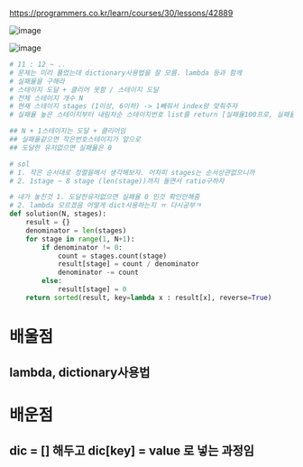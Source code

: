 https://programmers.co.kr/learn/courses/30/lessons/42889

![image](https://user-images.githubusercontent.com/84604563/152914677-e2e21b9d-227c-4edb-a343-35f81a6566a1.png)

![image](https://user-images.githubusercontent.com/84604563/152914719-5fe199fc-a528-4ca8-8882-458a725f8590.png)

```python
# 11 : 12 ~ ..
# 문제는 미리 풀었는데 dictionary사용법을 잘 모름. lambda 등과 함께
# 실패율을 구해라
# 스테이지 도달 + 클리어 못함 / 스테이지 도달
# 전체 스테이지 개수 N
# 현재 스테이지 stages (1이상, 6이하) -> 1빼줘서 index랑 맞춰주자
# 실패율 높은 스테이지부터 내림차순 스테이지번호 list를 return [실패율100프로, 실패율 90프로..]

## N + 1스테이지는 도달 + 클리어임
## 실패율같으면 작은번호스테이지가 앞으로
## 도달한 유저없으면 실패율은 0

# sol
# 1. 작은 순서대로 정렬을해서 생각해보자. 어차피 stages는 순서상관없으니까
# 2. 1stage ~ 8 stage (len(stage))까지 돌면서 ratio구하자

# 내가 놓친것 1. 도달한유저없으면 실패율 0 인것 확인안해줌
# 2. lambda 모르겠음 어떻게 dict사용하는지 ㅠ 다시공부ㅋ
def solution(N, stages):
    result = {}
    denominator = len(stages)
    for stage in range(1, N+1):
        if denominator != 0:
            count = stages.count(stage)
            result[stage] = count / denominator
            denominator -= count
        else:
            result[stage] = 0
    return sorted(result, key=lambda x : result[x], reverse=True)
```

# 배울점
## lambda, dictionary사용법

# 배운점
## dic = [] 해두고 dic[key] = value 로 넣는 과정임
